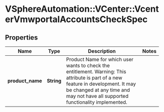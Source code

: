 # VSphereAutomation::VCenter::VcenterVmwportalAccountsCheckSpec

## Properties
Name | Type | Description | Notes
------------ | ------------- | ------------- | -------------
**product_name** | **String** | Product Name for which user wants to check the entitlement. Warning: This attribute is part of a new feature in development. It may be changed at any time and may not have all supported functionality implemented. | 


